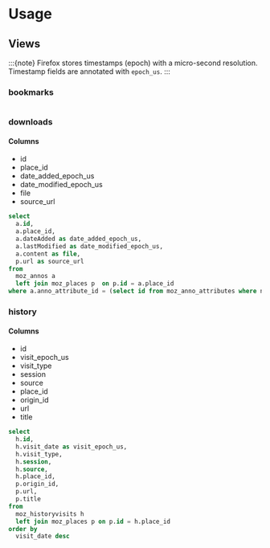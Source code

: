 # Usage

## Views

:::{note}
Firefox stores timestamps (epoch) with a micro-second resolution. Timestamp
fields are annotated with `epoch_us`.
:::

### bookmarks

```sql

```

### downloads

#### Columns

- id
- place_id
- date_added_epoch_us
- date_modified_epoch_us
- file
- source_url

```sql
select
  a.id,
  a.place_id,
  a.dateAdded as date_added_epoch_us,
  a.lastModified as date_modified_epoch_us,
  a.content as file,
  p.url as source_url
from
  moz_annos a
  left join moz_places p  on p.id = a.place_id
where a.anno_attribute_id = (select id from moz_anno_attributes where name == 'downloads/destinationFileURI')
```

### history

#### Columns

- id
- visit_epoch_us
- visit_type
- session
- source
- place_id
- origin_id
- url
- title

```sql
select
  h.id,
  h.visit_date as visit_epoch_us,
  h.visit_type,
  h.session,
  h.source,
  h.place_id,
  p.origin_id,
  p.url,
  p.title
from
  moz_historyvisits h
  left join moz_places p on p.id = h.place_id
order by
  visit_date desc
```
